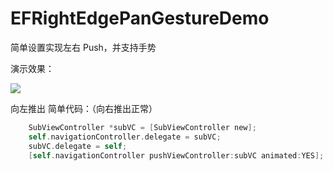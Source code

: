 # EFRightEdgePanGestureDemo
简单设置实现左右 Push，并支持手势

演示效果：

![](http://og1yl0w9z.bkt.clouddn.com/17-8-9/91705068.jpg)

向左推出 简单代码：（向右推出正常）
```Objective-C
    SubViewController *subVC = [SubViewController new];
    self.navigationController.delegate = subVC;
    subVC.delegate = self;
    [self.navigationController pushViewController:subVC animated:YES];
```
